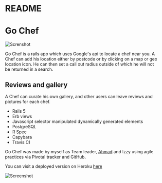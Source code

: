 # README

# Go Chef
![Screnshot](https://i.imgur.com/j4GLBsd.jpg)

Go Chef is a rails app which uses Google's api to locate a chef near you. 
A Chef can add his location either by postcode or by clicking on a map or geo location icon. He can then set a call out radius outside of which he will not be returned in a search.

## Reviews and gallery

A Chef can curate his own gallery, and other users can leave reviews and pictures for each chef.

 - Rails 5 
 - Erb views
 - Javascript selector manipulated dynamically generated elements
 - PostgreSQL
 - R Spec
 - Capybara
 -  Travis CI
 

Go Chef was made by myself as Team leader, [Ahmad](https://github.com/amdkfe)  and Izzy using agile practices via Pivotal tracker and GitHub.

You can visit a deployed version on Heroku [here](https://go-chef-demo.herokuapp.com/)

![Screenshot](https://i.imgur.com/aMYFNYe.jpg)



